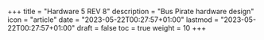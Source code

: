 +++
title = "Hardware 5 REV 8"
description = "Bus Pirate hardware design"
icon = "article"
date = "2023-05-22T00:27:57+01:00"
lastmod = "2023-05-22T00:27:57+01:00"
draft = false
toc = true
weight = 10
+++
